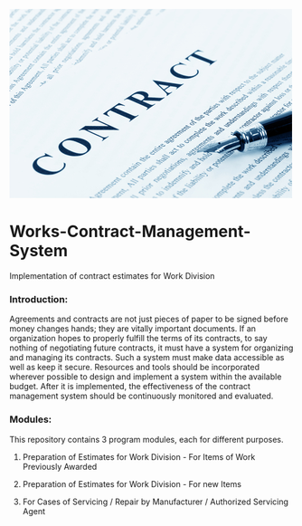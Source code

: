 ![CommandCam Scripts](Resources/contract.jpg)

# Works-Contract-Management-System

Implementation of contract estimates for Work Division


### Introduction:

Agreements and contracts are not just pieces of paper to be signed before money changes hands; they are vitally important documents. If an organization hopes to properly fulfill the terms of its contracts, to say nothing of negotiating future contracts, it must have a system for organizing and managing its contracts. Such a system must make data accessible as well as keep it secure. Resources and tools should be incorporated wherever possible to design and implement a system within the available budget. After it is implemented, the effectiveness of the contract management system should be continuously monitored and evaluated.


### Modules:

This repository contains 3 program modules, each for different purposes.

1. Preparation of Estimates for Work Division - For Items of Work Previously Awarded

2. Preparation of Estimates for Work Division - For new Items

3. For Cases of Servicing / Repair by
Manufacturer / Authorized Servicing Agent
